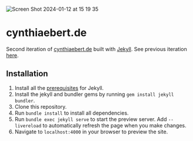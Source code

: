 ![Screen Shot 2024-01-12 at 15 19 35](https://github.com/Cinzya/cynthiaebert.de__v2/assets/54354036/43e0aa17-8b7b-44f8-89a5-2ea47ec6fc66)

# cynthiaebert.de

Second iteration of [cynthiaebert.de](https://cynthiaebert.de) built with [Jekyll](https://jekyllrb.com/).
See previous iteration [here](https://github.com/Cinzya/cynthiaebert.de).

## Installation

1. Install all the [prerequisites](https://jekyllrb.com/docs/installation/) for Jekyll.
2. Install the jekyll and bundler gems by running `gem install jekyll bundler`.
3. Clone this repository.
4. Run `bundle install` to install all dependencies.
5. Run `bundle exec jekyll serve` to start the preview server. Add `--livereload` to automatically refresh the page when you make changes.
6. Navigate to `localhost:4000` in your browser to preview the site.
